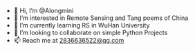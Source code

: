 - 👋 Hi, I’m @Alongmini
- 👀 I’m interested in Remote Sensing and Tang poems of China
- 🌱 I’m currently learning RS in WuHan University
- 💞️ I’m looking to collaborate on simple Python Projects
- 📫 Reach me at 2836636522@qq.com 

<!---
Alongmini/Alongmini is a special because its `RS-Boy.md` (this file) appears on your GitHub profile.
You can click the Preview link to take a look at your changes.
--->
